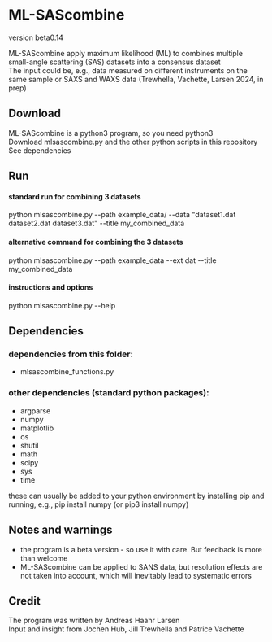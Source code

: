 # ML-SAScombine
version beta0.14

ML-SAScombine apply maximum likelihood (ML) to combines multiple small-angle scattering (SAS) datasets into a consensus dataset   
The input could be, e.g., data measured on different instruments on the same sample or SAXS and WAXS data (Trewhella, Vachette, Larsen 2024, in prep)   

## Download
ML-SAScombine is a python3 program, so you need python3    
Download mlsascombine.py and the other python scripts in this repository       
See dependencies  

## Run  

#### standard run for combining 3 datasets
python mlsascombine.py --path example_data/ --data "dataset1.dat dataset2.dat dataset3.dat" --title my_combined_data

#### alternative command for combining the 3 datasets
python mlsascombine.py --path example_data --ext dat --title my_combined_data

#### instructions and options
python mlsascombine.py --help

## Dependencies

### dependencies from this folder:     
* mlsascombine_functions.py  

### other dependencies (standard python packages):   
* argparse     
* numpy    
* matplotlib    
* os    
* shutil    
* math    
* scipy
* sys
* time

these can usually be added to your python environment by installing pip and running, e.g., pip install numpy (or pip3 install numpy)    

## Notes  and warnings
* the program is a beta version - so use it with care. But feedback is more than welcome    
* ML-SAScombine can be applied to SANS data, but resolution effects are not taken into account, which will inevitably lead to systematic errors

## Credit
The program was written by Andreas Haahr Larsen   
Input and insight from Jochen Hub, Jill Trewhella and Patrice Vachette   
